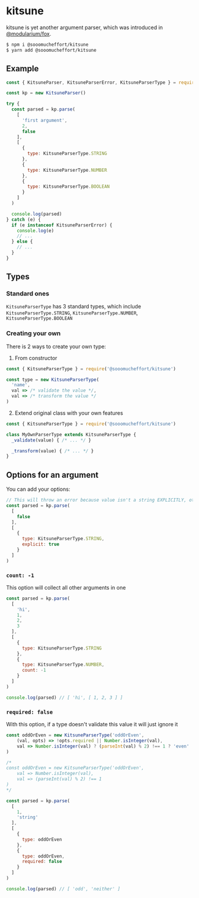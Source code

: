 # kitsune
kitsune is yet another argument parser, which was introduced in [@modularium/fox](https://github.com/modularium/fox).

```sh
$ npm i @sooomucheffort/kitsune
$ yarn add @sooomucheffort/kitsune
```

## Example

```js
const { KitsuneParser, KitsuneParserError, KitsuneParserType } = require('@sooomucheffort/kitsune')

const kp = new KitsuneParser()

try {
  const parsed = kp.parse(
    [
      'first argument', 
      2,
      false
    ], 
    [
      {
        type: KitsuneParserType.STRING
      }, 
      {
        type: KitsuneParserType.NUMBER
      }, 
      {
        type: KitsuneParserType.BOOLEAN
      }
    ]
  )

  console.log(parsed)
} catch (e) {
  if (e instanceof KitsuneParserError) {
    console.log(e)
    // ...
  } else {
    // ...
  }
}
```

## Types

### Standard ones
`KitsuneParserType` has 3 standard types, which include `KitsuneParserType.STRING`, `KitsuneParserType.NUMBER`, `KitsuneParserType.BOOLEAN`

### Creating your own
There is 2 ways to create your own type:

1. From constructor
```js
const { KitsuneParserType } = require('@sooomucheffort/kitsune')

const type = new KitsuneParserType(
  'name', 
  val => /* validate the value */,
  val => /* transform the value */
)
```

2. Extend original class with your own features
```js
const { KitsuneParserType } = require('@sooomucheffort/kitsune')

class MyOwnParserType extends KitsuneParserType {
  _validate(value) { /* ... */ }

  _transform(value) { /* ... */ }
}
```

## Options for an argument

You can add your options:
```js
// This will throw an error because value isn't a string EXPLICITLY, otherwise it will transform any object to string value
const parsed = kp.parse(
  [
    false
  ], 
  [
    {
      type: KitsuneParserType.STRING,
      explicit: true
    }
  ]
)
```

### `count: -1`
This option will collect all other arguments in one
```js
const parsed = kp.parse(
  [
    'hi',
    1,
    2,
    3
  ], 
  [
    {
      type: KitsuneParserType.STRING
    },
    {
      type: KitsuneParserType.NUMBER,
      count: -1
    }
  ]
)

console.log(parsed) // [ 'hi', [ 1, 2, 3 ] ]
```

### `required: false`
With this option, if a type doesn't validate this value it will just ignore it
```js
const oddOrEven = new KitsuneParserType('oddOrEven', 
    (val, opts) => !opts.required || Number.isInteger(val), 
    val => Number.isInteger(val) ? (parseInt(val) % 2) !== 1 ? 'even' : 'odd' : 'neither'
)

/*
const oddOrEven = new KitsuneParserType('oddOrEven', 
    val => Number.isInteger(val), 
    val => (parseInt(val) % 2) !== 1
)
*/

const parsed = kp.parse(
  [
    1,
    'string'
  ], 
  [
    {
      type: oddOrEven
    },
    {
      type: oddOrEven,
      required: false
    }
  ]
)

console.log(parsed) // [ 'odd', 'neither' ]
```
